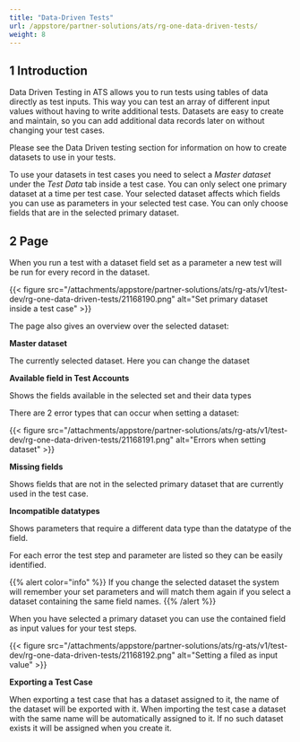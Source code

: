 ```yaml
---
title: "Data-Driven Tests"
url: /appstore/partner-solutions/ats/rg-one-data-driven-tests/
weight: 8
---
```


## 1 Introduction

Data Driven Testing in ATS allows you to run tests using tables of data directly as test inputs. This way you can test an array of different input values without having to write additional tests. Datasets are easy to create and maintain, so you can add additional data records later on without changing your test cases.

Please see the Data Driven testing section for information on how to create datasets to use in your tests.

To use your datasets in test cases you need to select a *Master dataset* under the *Test Data* tab inside a test case. You can only select one primary dataset at a time per test case. Your selected dataset affects which fields you can use as parameters in your selected test case. You can only choose fields that are in the selected primary dataset.

## 2 Page

When you run a test with a dataset field set as a parameter a new test will be run for every record in the dataset.

{{< figure src="/attachments/appstore/partner-solutions/ats/rg-ats/v1/test-dev/rg-one-data-driven-tests/21168190.png" alt="Set primary dataset inside a test case" >}}

The page also gives an overview over the selected dataset:

**Master dataset**

The currently selected dataset. Here you can change the dataset

**Available field in Test Accounts**

Shows the fields available in the selected set and their data types

There are 2 error types that can occur when setting a dataset:

{{< figure src="/attachments/appstore/partner-solutions/ats/rg-ats/v1/test-dev/rg-one-data-driven-tests/21168191.png" alt="Errors when setting dataset" >}}

**Missing fields**

Shows fields that are not in the selected primary dataset that are currently used in the test case.

**Incompatible datatypes**

Shows parameters that require a different data type than the datatype of the field.

For each error the test step and parameter are listed so they can be easily identified.

{{% alert color="info" %}}
If you change the selected dataset the system will remember your set parameters and will match them again if you select a dataset containing the same field names.
{{% /alert %}}

When you have selected a primary dataset you can use the contained field as input values for your test steps.

{{< figure src="/attachments/appstore/partner-solutions/ats/rg-ats/v1/test-dev/rg-one-data-driven-tests/21168192.png" alt="Setting a filed as input value" >}}

**Exporting a Test Case**

When exporting a test case that has a dataset assigned to it, the name of the dataset will be exported with it. When importing the test case a dataset with the same name will be automatically assigned to it. If no such dataset exists it will be assigned when you create it.
